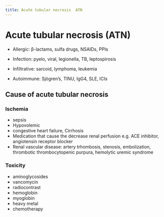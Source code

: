 ```yaml
---
title: Acute tubular necrosis  ATN 
---
```

# Acute tubular necrosis (ATN)

* Allergic: β-lactams, sulfa drugs, NSAIDs, PPIs

* Infection: pyelo, viral, legionella, TB, leptospirosis

* Infiltrative: sarcoid, lymphoma, leukemia

* Autoimmune: Sjögren’s, TINU, IgG4, SLE, ICIs

## Cause of acute tubular necrosis

### Ischemia
- sepsis
- Hypovolemic
- congestive heart failure, Cirrhosis
- Medication that cause the decrease renal perfusion e.g. ACE inhibitor, angiotensin receptor blocker 
- Renal vascular disease: artery trhombosis, stenosis, embolization, thrombotic thrombocytopenic purpura, hemolytic uremic syndrome 
  
### Toxicity
<!--ID: 1669722171223-->

- aminoglycosides
- vancomycin
- radiocontrast
- hemoglobin
- myoglobin
- heavy metal
- chemotherapy
